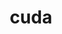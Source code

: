 ---
title: "cuda"
layout: cache
categories: [package, v0.19]
meta: {"versions": ["11.4.4", "11.5.2", "11.7.0", "11.8.0"], "compilers": ["gcc@=11.1.0", "gcc@=7.3.1"], "oss": ["amzn2", "ubuntu20.04"], "platforms": ["linux"], "targets": ["x86_64", "x86_64_v3"], "stacks": ["aws-isc", "e4s", "ml-cuda", "radiuss-aws"], "num_specs": 6, "num_specs_by_stack": {"ml-cuda": 2, "radiuss-aws": 1, "aws-isc": 1, "e4s": 3}}
spec_details: [{"hash": "o2xd2tkjb4ixlnvh5df2uyohcjmxuz5s", "compiler": "gcc@=7.3.1", "versions": ["11.4.4"], "os": "amzn2", "platform": "linux", "target": "x86_64_v3", "variants": ["~allow-unsupported-compilers", "build_system=generic", "~dev"], "stacks": ["ml-cuda"], "size": "-", "tarball": "https://binaries.spack.io/releases/v0.19/build_cache/linux-amzn2-x86_64_v3/gcc-7.3.1/cuda-11.4.4/linux-amzn2-x86_64_v3-gcc-7.3.1-cuda-11.4.4-o2xd2tkjb4ixlnvh5df2uyohcjmxuz5s.spack"}, {"hash": "aum3c5o7u6vrkaea57ijxxcwxevhsmoz", "compiler": "gcc@=7.3.1", "versions": ["11.8.0"], "os": "amzn2", "platform": "linux", "target": "x86_64_v3", "variants": ["~allow-unsupported-compilers", "build_system=generic", "~dev"], "stacks": ["ml-cuda", "radiuss-aws"], "size": "-", "tarball": "https://binaries.spack.io/releases/v0.19/build_cache/linux-amzn2-x86_64_v3/gcc-7.3.1/cuda-11.8.0/linux-amzn2-x86_64_v3-gcc-7.3.1-cuda-11.8.0-aum3c5o7u6vrkaea57ijxxcwxevhsmoz.spack"}, {"hash": "mxjpnaobky6ztgjd7rc4xoxrlkdrsjuw", "compiler": "gcc@=7.3.1", "versions": ["11.8.0"], "os": "amzn2", "platform": "linux", "target": "x86_64_v3", "variants": ["~allow-unsupported-compilers", "build_system=generic", "~dev"], "stacks": ["aws-isc"], "size": "-", "tarball": "https://binaries.spack.io/releases/v0.19/build_cache/linux-amzn2-x86_64_v3/gcc-7.3.1/cuda-11.8.0/linux-amzn2-x86_64_v3-gcc-7.3.1-cuda-11.8.0-mxjpnaobky6ztgjd7rc4xoxrlkdrsjuw.spack"}, {"hash": "z7zge5tbxjpc5l4mek4nuxzfzfvvumnm", "compiler": "gcc@=11.1.0", "versions": ["11.7.0"], "os": "ubuntu20.04", "platform": "linux", "target": "x86_64", "variants": ["~allow-unsupported-compilers", "build_system=generic", "~dev"], "stacks": ["e4s"], "size": "-", "tarball": "https://binaries.spack.io/releases/v0.19/build_cache/linux-ubuntu20.04-x86_64/gcc-11.1.0/cuda-11.7.0/linux-ubuntu20.04-x86_64-gcc-11.1.0-cuda-11.7.0-z7zge5tbxjpc5l4mek4nuxzfzfvvumnm.spack"}, {"hash": "zrht75d737cd7gjwdvoifqlomgkkuam6", "compiler": "gcc@=11.1.0", "versions": ["11.5.2"], "os": "ubuntu20.04", "platform": "linux", "target": "x86_64", "variants": ["~allow-unsupported-compilers", "build_system=generic", "~dev"], "stacks": ["e4s"], "size": "-", "tarball": "https://binaries.spack.io/releases/v0.19/build_cache/linux-ubuntu20.04-x86_64/gcc-11.1.0/cuda-11.5.2/linux-ubuntu20.04-x86_64-gcc-11.1.0-cuda-11.5.2-zrht75d737cd7gjwdvoifqlomgkkuam6.spack"}, {"hash": "rzmbxwwysm72vmi2fgi5cwyorzdze25j", "compiler": "gcc@=11.1.0", "versions": ["11.7.0"], "os": "ubuntu20.04", "platform": "linux", "target": "x86_64", "variants": ["~allow-unsupported-compilers", "build_system=generic", "~dev"], "stacks": ["e4s"], "size": "-", "tarball": "https://binaries.spack.io/releases/v0.19/build_cache/linux-ubuntu20.04-x86_64/gcc-11.1.0/cuda-11.7.0/linux-ubuntu20.04-x86_64-gcc-11.1.0-cuda-11.7.0-rzmbxwwysm72vmi2fgi5cwyorzdze25j.spack"}]
---